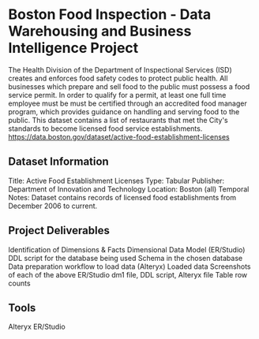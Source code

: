 
# Boston Food Inspection - Data Warehousing and Business Intelligence Project

The Health Division of the Department of Inspectional Services (ISD) creates and enforces food safety codes to protect public health. All businesses which prepare and sell food to the public must possess a food service permit. In order to qualify for a permit, at least one full time employee must be must be certified through an accredited food manager program, which provides guidance on handling and serving food to the public. This dataset contains a list of restaurants that met the City's standards to become licensed food service establishments.
https://data.boston.gov/dataset/active-food-establishment-licenses




## Dataset Information
Title: Active Food Establishment Licenses
Type: Tabular
Publisher: Department of Innovation and Technology
Location: Boston (all)
Temporal Notes: Dataset contains records of licensed food establishments from December 2006 to current.
## Project Deliverables

Identification of Dimensions & Facts
Dimensional Data Model (ER/Studio)
DDL script for the database being used
Schema in the chosen database
Data preparation workflow to load data (Alteryx)
Loaded data
Screenshots of each of the above
ER/Studio dm1 file, DDL script, Alteryx file
Table row counts
## Tools
Alteryx
ER/Studio
